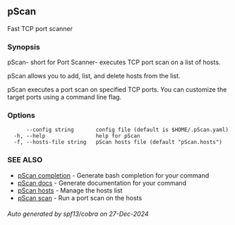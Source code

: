 ## pScan

Fast TCP port scanner

### Synopsis

 pScan- short for Port Scanner- executes TCP port scan on a list of hosts.

 pScan allows you to add, list, and delete hosts from the list.

 pScan executes a port scan on specified TCP ports. You can customize the
 target ports using a command line flag.

### Options

```
      --config string       config file (default is $HOME/.pScan.yaml)
  -h, --help                help for pScan
  -f, --hosts-file string   pScan hosts file (default "pScan.hosts")
```

### SEE ALSO

* [pScan completion](pScan_completion.md)	 - Generate bash completion for your command
* [pScan docs](pScan_docs.md)	 - Generate documentation for your command
* [pScan hosts](pScan_hosts.md)	 - Manage the hosts list
* [pScan scan](pScan_scan.md)	 - Run a port scan on the hosts

###### Auto generated by spf13/cobra on 27-Dec-2024
